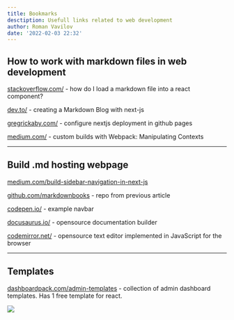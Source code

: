 ```yaml
---
title: Bookmarks
desctiption: Usefull links related to web development
author: Roman Vavilov
date: '2022-02-03 22:32'
---
```


## How to work with markdown files in web development
[stackoverflow.com/](https://stackoverflow.com/questions/42928530/how-do-i-load-a-markdown-file-into-a-react-component) - how do I load a markdown file into a react component?

[dev.to/](https://dev.to/tinacms/creating-a-markdown-blog-with-next-js-52hk) - creating a Markdown Blog with next-js

[gregrickaby.com/](https://gregrickaby.com/blog/nextjs-github-pages) - configure nextjs deployment in github pages

[medium.com/](https://medium.com/front-end-weekly/custom-builds-with-webpack-e15f0f0fdd34) - custom builds with Webpack: Manipulating Contexts

<hr/>

## Build .md hosting webpage
[medium.com/build-sidebar-navigation-in-next-js](https://medium.com/swlh/build-sidebar-navigation-in-next-js-with-tailwindcss-3619b6b42e17)

[github.com/markdownbooks](https://github.com/MatthewCaseres/markdownbooks.com) - repo from previous article

[codepen.io/](https://codepen.io/robstinson/pen/bGwpNMV) - example navbar

[docusaurus.io/](https://docusaurus.io/) - opensource documentation builder

[codemirror.net/](https://codemirror.net/) - opensource text editor implemented in JavaScript for the browser

<hr/>

## Templates

[dashboardpack.com/admin-templates](https://dashboardpack.com/bootstrap-templates/react-themes/) - collection of admin dashboard templates. Has 1 free template for react.

![](/images/web_dev_usefull_links.png)
